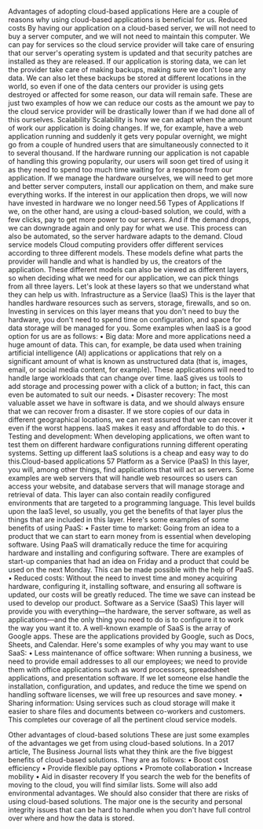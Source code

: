 Advantages of adopting cloud-based applications
Here are a couple of reasons why using cloud-based applications is beneficial for us.
Reduced costs
By having our application on a cloud-based server, we will not need to buy a server
computer, and we will not need to maintain this computer. We can pay for services so
the cloud service provider will take care of ensuring that our server's operating system is
updated and that security patches are installed as they are released.
If our application is storing data, we can let the provider take care of making backups,
making sure we don't lose any data. We can also let these backups be stored at different
locations in the world, so even if one of the data centers our provider is using gets
destroyed or affected for some reason, our data will remain safe.
These are just two examples of how we can reduce our costs as the amount we pay to the
cloud service provider will be drastically lower than if we had done all of this ourselves.
Scalability
Scalability is how we can adapt when the amount of work our application is doing
changes. If we, for example, have a web application running and suddenly it gets very
popular overnight, we might go from a couple of hundred users that are simultaneously
connected to it to several thousand. If the hardware running our application is not capable
of handling this growing popularity, our users will soon get tired of using it as they need
to spend too much time waiting for a response from our application. If we manage the
hardware ourselves, we will need to get more and better server computers, install our
application on them, and make sure everything works. If the interest in our application
then drops, we will now have invested in hardware we no longer need.56 Types of Applications
If we, on the other hand, are using a cloud-based solution, we could, with a few clicks,
pay to get more power to our servers. And if the demand drops, we can downgrade again
and only pay for what we use. This process can also be automated, so the server hardware
adapts to the demand.
Cloud service models
Cloud computing providers offer different services according to three different models.
These models define what parts the provider will handle and what is handled by us, the
creators of the application. These different models can also be viewed as different layers, so
when deciding what we need for our application, we can pick things from all three layers.
Let's look at these layers so that we understand what they can help us with.
Infrastructure as a Service (IaaS)
This is the layer that handles hardware resources such as servers, storage, firewalls, and
so on. Investing in services on this layer means that you don't need to buy the hardware,
you don't need to spend time on configuration, and space for data storage will be managed
for you.
Some examples when IaaS is a good option for us are as follows:
• Big data: More and more applications need a huge amount of data. This can, for
example, be data used when training artificial intelligence (AI) applications or
applications that rely on a significant amount of what is known as unstructured data
(that is, images, email, or social media content, for example). These applications
will need to handle large workloads that can change over time. IaaS gives us tools to
add storage and processing power with a click of a button; in fact, this can even be
automated to suit our needs.
• Disaster recovery: The most valuable asset we have in software is data, and we
should always ensure that we can recover from a disaster. If we store copies of our
data in different geographical locations, we can rest assured that we can recover it
even if the worst happens. IaaS makes it easy and affordable to do this.
• Testing and development: When developing applications, we often want to test
them on different hardware configurations running different operating systems.
Setting up different IaaS solutions is a cheap and easy way to do this.Cloud-based applications 57
Platform as a Service (PaaS)
In this layer, you will, among other things, find applications that will act as servers. Some
examples are web servers that will handle web resources so users can access your website,
and database servers that will manage storage and retrieval of data. This layer can also
contain readily configured environments that are targeted to a programming language.
This level builds upon the IaaS level, so usually, you get the benefits of that layer plus the
things that are included in this layer.
Here's some examples of some benefits of using PaaS:
• Faster time to market: Going from an idea to a product that we can start to earn
money from is essential when developing software. Using PaaS will dramatically
reduce the time for acquiring hardware and installing and configuring software. There
are examples of start-up companies that had an idea on Friday and a product that
could be used on the next Monday. This can be made possible with the help of PaaS.
• Reduced costs: Without the need to invest time and money acquiring hardware,
configuring it, installing software, and ensuring all software is updated, our costs will
be greatly reduced. The time we save can instead be used to develop our product.
Software as a Service (SaaS)
This layer will provide you with everything—the hardware, the server software, as well
as applications—and the only thing you need to do is to configure it to work the way
you want it to. A well-known example of SaaS is the array of Google apps. These are the
applications provided by Google, such as Docs, Sheets, and Calendar.
Here's some examples of why you may want to use SaaS:
• Less maintenance of office software: When running a business, we need to
provide email addresses to all our employees; we need to provide them with office
applications such as word processors, spreadsheet applications, and presentation
software. If we let someone else handle the installation, configuration, and updates,
and reduce the time we spend on handling software licenses, we will free up
resources and save money.
• Sharing information: Using services such as cloud storage will make it easier to
share files and documents between co-workers and customers.
This completes our coverage of all the pertinent cloud service models.




Other advantages of cloud-based solutions
These are just some examples of the advantages we get from using cloud-based solutions.
In a 2017 article, The Business Journal lists what they think are the five biggest benefits of
cloud-based solutions. They are as follows:
• Boost cost efficiency
• Provide flexible pay options
• Promote collaboration
• Increase mobility
• Aid in disaster recovery
If you search the web for the benefits of moving to the cloud, you will find similar lists.
Some will also add environmental advantages.
We should also consider that there are risks of using cloud-based solutions. The major
one is the security and personal integrity issues that can be hard to handle when you don't
have full control over where and how the data is stored.
